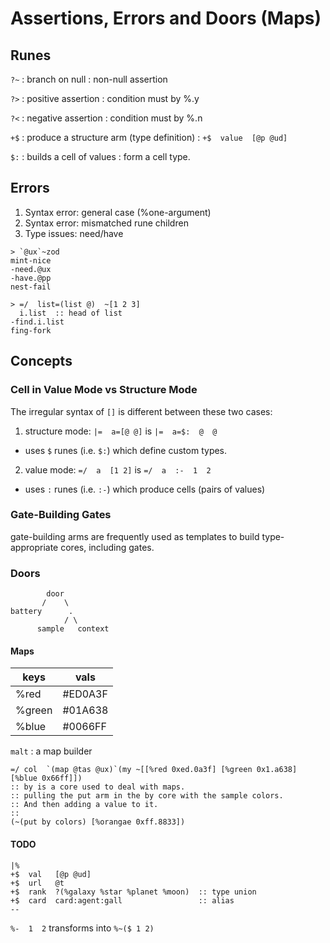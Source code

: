 # Assertions, Errors and Doors (Maps)

## Runes

`?~`
: branch on null
: non-null assertion

`?>`
: positive assertion
: condition must by %.y

`?<`
: negative assertion
: condition must by %.n

`+$`
: produce a structure arm (type definition)
: `+$  value  [@p @ud]`

`$:`
: builds a cell of values
: form a cell type.

## Errors

1. Syntax error: general case (%one-argument)
2. Syntax error: mismatched rune children
3. Type issues: need/have

```dojo
> `@ux`~zod
mint-nice
-need.@ux
-have.@pp
nest-fail
```

```dojo
> =/  list=(list @)  ~[1 2 3]
  i.list  :: head of list
-find.i.list
fing-fork
```

## Concepts

### Cell in Value Mode vs Structure Mode

The irregular syntax of `[]` is different between these two cases:

1. structure mode: `|=  a=[@ @]` is `|=  a=$:  @  @`
  - uses `$` runes (i.e. `$:`) which define custom types.
2. value mode: `=/  a  [1 2]` is `=/  a  :-  1  2`
  - uses `:` runes (i.e. `:-`) which produce cells (pairs of values)

### Gate-Building Gates

gate-building arms are frequently used as templates to build type-appropriate cores, including gates.

### Doors

```
        door
       /    \
battery      .
            / \
      sample   context
```

#### Maps

| keys   | vals    |
| ---    | ---     |
| %red   | #ED0A3F |
| %green | #01A638 |
| %blue  | #0066FF |

`malt`
: a map builder

```hoon
=/ col  `(map @tas @ux)`(my ~[[%red 0xed.0a3f] [%green 0x1.a638] [%blue 0x66ff]])
:: by is a core used to deal with maps.
:: pulling the put arm in the by core with the sample colors.
:: And then adding a value to it.
::
(~(put by colors) [%orangae 0xff.8833])
```


#### TODO

```hoon
|%
+$  val   [@p @ud]
+$  url   @t
+$  rank  ?(%galaxy %star %planet %moon)  :: type union
+$  card  card:agent:gall                 :: alias
--
```

`%-  1  2` transforms into `%~($ 1 2)`
